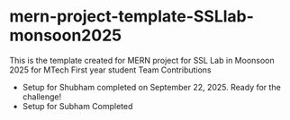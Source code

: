 # mern-project-template-SSLlab-monsoon2025
This is the template created for MERN project for SSL Lab in Moonsoon 2025 for MTech First year student 
Team Contributions
- Setup for Shubham completed on September 22, 2025. Ready for the challenge!
- Setup for Subham Completed
